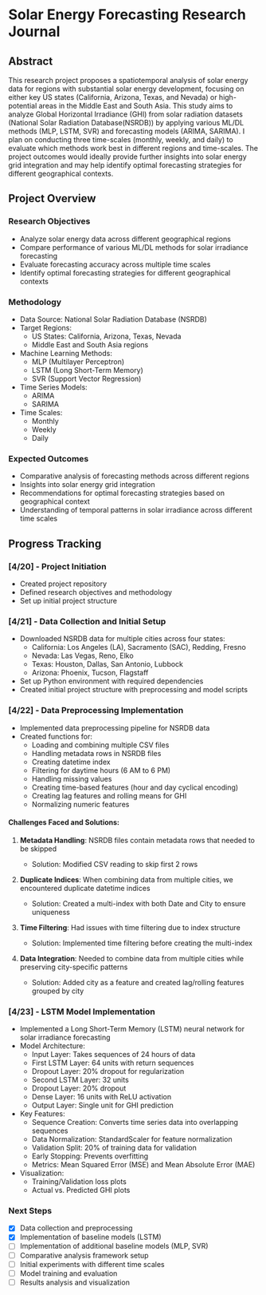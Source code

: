 # Solar Energy Forecasting Research Journal

## Abstract

This research project proposes a spatiotemporal analysis of solar energy data for regions with substantial solar energy development, focusing on either key US states (California, Arizona, Texas, and Nevada) or high-potential areas in the Middle East and South Asia. This study aims to analyze Global Horizontal Irradiance (GHI) from solar radiation datasets (National Solar Radiation Database(NSRDB)) by applying various ML/DL methods (MLP, LSTM, SVR) and forecasting models (ARIMA, SARIMA). I plan on conducting three time-scales (monthly, weekly, and daily) to evaluate which methods work best in different regions and time-scales. The project outcomes would ideally provide further insights into solar energy grid integration and may help identify optimal forecasting strategies for different geographical contexts.

## Project Overview

### Research Objectives
- Analyze solar energy data across different geographical regions
- Compare performance of various ML/DL methods for solar irradiance forecasting
- Evaluate forecasting accuracy across multiple time scales
- Identify optimal forecasting strategies for different geographical contexts

### Methodology
- Data Source: National Solar Radiation Database (NSRDB)
- Target Regions: 
  - US States: California, Arizona, Texas, Nevada
  - Middle East and South Asia regions
- Machine Learning Methods:
  - MLP (Multilayer Perceptron)
  - LSTM (Long Short-Term Memory)
  - SVR (Support Vector Regression)
- Time Series Models:
  - ARIMA
  - SARIMA
- Time Scales:
  - Monthly
  - Weekly
  - Daily

### Expected Outcomes
- Comparative analysis of forecasting methods across different regions
- Insights into solar energy grid integration
- Recommendations for optimal forecasting strategies based on geographical context
- Understanding of temporal patterns in solar irradiance across different time scales

## Progress Tracking

### [4/20] - Project Initiation
- Created project repository
- Defined research objectives and methodology
- Set up initial project structure

### [4/21] - Data Collection and Initial Setup
- Downloaded NSRDB data for multiple cities across four states:
  - California: Los Angeles (LA), Sacramento (SAC), Redding, Fresno
  - Nevada: Las Vegas, Reno, Elko
  - Texas: Houston, Dallas, San Antonio, Lubbock
  - Arizona: Phoenix, Tucson, Flagstaff
- Set up Python environment with required dependencies
- Created initial project structure with preprocessing and model scripts

### [4/22] - Data Preprocessing Implementation
- Implemented data preprocessing pipeline for NSRDB data
- Created functions for:
  - Loading and combining multiple CSV files
  - Handling metadata rows in NSRDB files
  - Creating datetime index
  - Filtering for daytime hours (6 AM to 6 PM)
  - Handling missing values
  - Creating time-based features (hour and day cyclical encoding)
  - Creating lag features and rolling means for GHI
  - Normalizing numeric features

#### Challenges Faced and Solutions:
1. **Metadata Handling**: NSRDB files contain metadata rows that needed to be skipped
   - Solution: Modified CSV reading to skip first 2 rows

2. **Duplicate Indices**: When combining data from multiple cities, we encountered duplicate datetime indices
   - Solution: Created a multi-index with both Date and City to ensure uniqueness

3. **Time Filtering**: Had issues with time filtering due to index structure
   - Solution: Implemented time filtering before creating the multi-index

4. **Data Integration**: Needed to combine data from multiple cities while preserving city-specific patterns
   - Solution: Added city as a feature and created lag/rolling features grouped by city

### [4/23] - LSTM Model Implementation
- Implemented a Long Short-Term Memory (LSTM) neural network for solar irradiance forecasting
- Model Architecture:
  - Input Layer: Takes sequences of 24 hours of data
  - First LSTM Layer: 64 units with return sequences
  - Dropout Layer: 20% dropout for regularization
  - Second LSTM Layer: 32 units
  - Dropout Layer: 20% dropout
  - Dense Layer: 16 units with ReLU activation
  - Output Layer: Single unit for GHI prediction
- Key Features:
  - Sequence Creation: Converts time series data into overlapping sequences
  - Data Normalization: StandardScaler for feature normalization
  - Validation Split: 20% of training data for validation
  - Early Stopping: Prevents overfitting
  - Metrics: Mean Squared Error (MSE) and Mean Absolute Error (MAE)
- Visualization:
  - Training/Validation loss plots
  - Actual vs. Predicted GHI plots

### Next Steps
- [x] Data collection and preprocessing
- [x] Implementation of baseline models (LSTM)
- [ ] Implementation of additional baseline models (MLP, SVR)
- [ ] Comparative analysis framework setup
- [ ] Initial experiments with different time scales
- [ ] Model training and evaluation
- [ ] Results analysis and visualization 